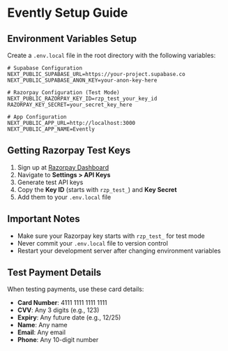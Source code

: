 # Evently Setup Guide

## Environment Variables Setup

Create a `.env.local` file in the root directory with the following variables:

```env
# Supabase Configuration
NEXT_PUBLIC_SUPABASE_URL=https://your-project.supabase.co
NEXT_PUBLIC_SUPABASE_ANON_KEY=your-anon-key-here

# Razorpay Configuration (Test Mode)
NEXT_PUBLIC_RAZORPAY_KEY_ID=rzp_test_your_key_id
RAZORPAY_KEY_SECRET=your_secret_key_here

# App Configuration
NEXT_PUBLIC_APP_URL=http://localhost:3000
NEXT_PUBLIC_APP_NAME=Evently
```

## Getting Razorpay Test Keys

1. Sign up at [Razorpay Dashboard](https://dashboard.razorpay.com/)
2. Navigate to **Settings > API Keys**
3. Generate test API keys
4. Copy the **Key ID** (starts with `rzp_test_`) and **Key Secret**
5. Add them to your `.env.local` file

## Important Notes

- Make sure your Razorpay key starts with `rzp_test_` for test mode
- Never commit your `.env.local` file to version control
- Restart your development server after changing environment variables

## Test Payment Details

When testing payments, use these card details:
- **Card Number**: 4111 1111 1111 1111
- **CVV**: Any 3 digits (e.g., 123)
- **Expiry**: Any future date (e.g., 12/25)
- **Name**: Any name
- **Email**: Any email
- **Phone**: Any 10-digit number
